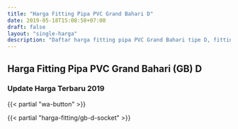 ```yaml
---
title: "Harga Fitting Pipa PVC Grand Bahari D"
date: 2019-05-18T15:08:58+07:00
draft: false
layout: "single-harga"
description: "Daftar harga fitting pipa PVC Grand Bahari tipe D, fitting PVC murah berkualitas."
---
```


## Harga Fitting Pipa PVC Grand Bahari (GB) D
### Update Harga Terbaru 2019

{{< partial "wa-button" >}}

{{< partial "harga-fitting/gb-d-socket" >}}